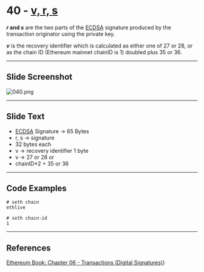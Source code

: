 # 40 - [v, r, s](v,%20r,%20s.md)

**_r_ and _s_** are the two parts of the [ECDSA](ECDSA.md) signature produced by the transaction originator using the private key. 

**_v_** is the recovery identifier which is calculated as either one of 27 or 28, or as the chain ID (Ethereum mainnet chainID is 1) doubled plus 35 or 36. 

___
## Slide Screenshot
![040.png](../images/ethereum101/040.png)
___
## Slide Text
- [ECDSA](ECDSA.md) Signature -> 65 Bytes
- r, s -> signature
- 32 bytes each
- v -> recovery identifier 1 byte
- v -> 27 or 28 or
- chainID*2 + 35 or 36

___
## Code Examples
```
# seth chain
ethlive

# seth chain-id
1
```
___
## References
[Ethereum Book: Chapter 06 - Transactions (Digital Signatures)](https://github.com/ethereumbook/ethereumbook/blob/develop/06transactions.asciidoc#digital-signatures))
